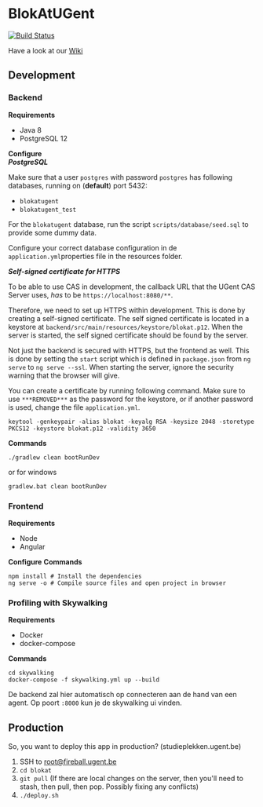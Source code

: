 # BlokAtUGent

[![Build Status](https://ci.dsa.ugent.be/api/badges/DSA/BlokAt/status.svg)](https://ci.dsa.ugent.be/DSA/BlokAt)


Have a look at our [Wiki](https://github.ugent.be/bravdwal/dsa/wiki)

## Development

### Backend
**Requirements**
- Java 8
- PostgreSQL 12

**Configure**  
***PostgreSQL***

Make sure that a user `postgres` with password `postgres` has following databases, running on (<b>default</b>) port 5432:
- `blokatugent`
- `blokatugent_test`

For the `blokatugent` database, run the script `scripts/database/seed.sql` to provide some dummy data.

Configure your correct database configuration in de `application.yml`properties file in the resources folder.

***Self-signed certificate for HTTPS***  

To be able to use CAS in development, the callback URL that the UGent CAS Server uses, <i>has</i> to be `https://localhost:8080/**`.

Therefore, we need to set up HTTPS within development. This is done by creating a self-signed certificate. The self signed certificate is located in a keystore at `backend/src/main/resources/keystore/blokat.p12`. When the server is started, the self signed certificate should be found by the server.

Not just the backend is secured with HTTPS, but the frontend as well. This is done by setting the `start` script which is defined in `package.json` from `ng serve` to `ng serve --ssl`. When starting the server, ignore the security warning that the browser will give.

You can create a certificate by running following command. Make sure to use `***REMOVED***` as the password for the keystore, or if another password is used, change the file `application.yml`.
``` shell script
keytool -genkeypair -alias blokat -keyalg RSA -keysize 2048 -storetype PKCS12 -keystore blokat.p12 -validity 3650
```


**Commands**
```shell script
./gradlew clean bootRunDev
```
or for windows
```shell script
gradlew.bat clean bootRunDev
```

### Frontend
**Requirements**
- Node
- Angular

**Configure**
**Commands**
```shell
npm install # Install the dependencies
ng serve -o # Compile source files and open project in browser
```

### Profiling with Skywalking
**Requirements**
- Docker
- docker-compose

**Commands**
```shell
cd skywalking
docker-compose -f skywalking.yml up --build
```


De backend zal hier automatisch op connecteren aan de hand van een agent. Op poort `:8000` kun je de skywalking ui vinden.



## Production

So, you want to deploy this app in production? (studieplekken.ugent.be)

1. SSH to root@fireball.ugent.be
2. `cd blokat`
3. `git pull` (If there are local changes on the server, then you'll need to stash, then pull, then pop. Possibly fixing any conflicts)
3. `./deploy.sh`
